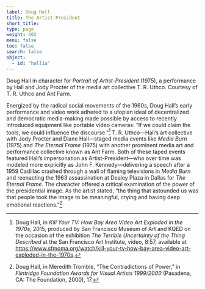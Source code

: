 ```yaml
---
label: Doug Hall
title: The Artist-President
short_title:
type: page
weight: 402
menu: false
toc: false
search: false
object:
  - id: "hall1a"
---
```


Doug Hall in character for *Portrait of Artist-President* (1975), a performance by Hall and Jody Procter of the media art collective T. R. Uthco. Courtesy of T. R. Uthco and Ant Farm.

Energized by the radical social movements of the 1960s, Doug Hall’s early performance and video work adhered to a utopian ideal of decentralized and democratic media-making made possible by access to recently introduced equipment like portable video cameras: “If we could claim the tools, we could influence the discourse.”[^1] T. R. Uthco—Hall’s art collective with Jody Procter and Diane Hall—staged media events like *Media Burn* (1975) and *The Eternal Frame* (1975) with another prominent media art and performance collective known as Ant Farm. Both of these taped events featured Hall’s impersonation as Artist-President—who over time was modeled more explicitly as John F. Kennedy—delivering a speech after a 1959 Cadillac crashed through a wall of flaming televisions in *Media Burn* and reenacting the 1963 assassination at Dealey Plaza in Dallas for *The Eternal Frame*. The character offered a critical examination of the power of the presidential image. As the artist stated, “the thing that astounded us was that people took the image to be meaningful, crying and having deep emotional reactions.”[^2]

[^1]: Doug Hall, in *Kill Your TV: How Bay Area Video Art Exploded in the 1970s*, 2015, produced by San Francisco Museum of Art and KQED on the occasion of the exhibition *The Terrible Uncertainty of the Thing Described* at the San Francisco Art Institute, video, 8:57, available at https://www.sfmoma.org/watch/kill-your-tv-how-bay-area-video-art-exploded-in-the-1970s.

[^2]: Doug Hall, in Meredith Tromble, “The Contradictions of Power,” in *Flintridge Foundation Awards for Visual Artists 1999/2000* (Pasadena, CA: The Foundation, 2000), 17.
